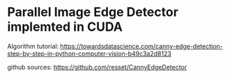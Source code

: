 # Parallel Image Edge Detector implemted in CUDA

Algorithm tutorial: https://towardsdatascience.com/canny-edge-detection-step-by-step-in-python-computer-vision-b49c3a2d8123

github sources: https://github.com/resset/CannyEdgeDetector
